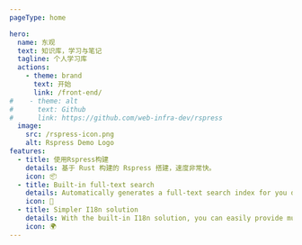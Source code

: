 ```yaml
---
pageType: home

hero:
  name: 东观
  text: 知识库，学习与笔记
  tagline: 个人学习库
  actions:
    - theme: brand
      text: 开始
      link: /front-end/
#    - theme: alt
#      text: Github
#      link: https://github.com/web-infra-dev/rspress
  image:
    src: /rspress-icon.png
    alt: Rspress Demo Logo
features:
  - title: 使用Rspress构建
    details: 基于 Rust 构建的 Rspress 搭建，速度非常快。
    icon: 📦
  - title: Built-in full-text search
    details: Automatically generates a full-text search index for you during construction, providing out-of-the-box full-text search capabilities.
    icon: 🎨
  - title: Simpler I18n solution
    details: With the built-in I18n solution, you can easily provide multi-language support for documents or components.
    icon: 🌍
---
```

